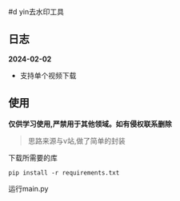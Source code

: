 #d yin去水印工具
## 日志
**2024-02-02**
+ 支持单个视频下载
## 使用
**仅供学习使用,严禁用于其他领域。如有侵权联系删除**   
> 思路来源与v站,做了简单的封装   

下载所需要的库
```
pip install -r requirements.txt
``` 
运行main.py